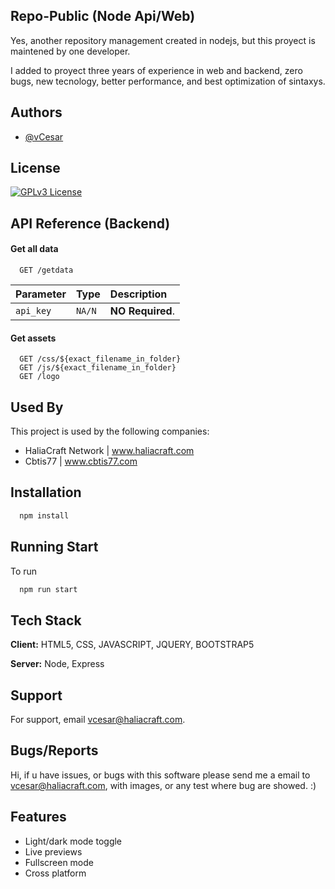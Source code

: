 
## Repo-Public (Node Api/Web)

Yes, another repository management created in nodejs, but this proyect is maintened by one developer.

I added to proyect three years of experience in web and backend, zero bugs, new tecnology, better performance, and best optimization of sintaxys.



## Authors

- [@vCesar](https://www.github.com/vCesar1mx)


## License

[![GPLv3 License](https://img.shields.io/badge/License-GPL%20v3-yellow.svg)](https://opensource.org/licenses/)

## API Reference (Backend)

#### Get all data

```http
  GET /getdata
```

| Parameter | Type     | Description                |
| :-------- | :------- | :------------------------- |
| `api_key` | `NA/N` | **NO Required**. |

#### Get assets

```http
  GET /css/${exact_filename_in_folder}
  GET /js/${exact_filename_in_folder}
  GET /logo
```


## Used By

This project is used by the following companies:

- HaliaCraft Network | www.haliacraft.com
- Cbtis77 | www.cbtis77.com


## Installation

```bash
  npm install
```
    
## Running Start

To run

```bash
  npm run start
```


## Tech Stack

**Client:** HTML5, CSS, JAVASCRIPT, JQUERY, BOOTSTRAP5

**Server:** Node, Express


## Support

For support, email vcesar@haliacraft.com.


## Bugs/Reports

Hi, if u have issues, or bugs with this software please send me a email to vcesar@haliacraft.com, with images, or any test where bug are showed. :)

## Features

- Light/dark mode toggle
- Live previews
- Fullscreen mode
- Cross platform

